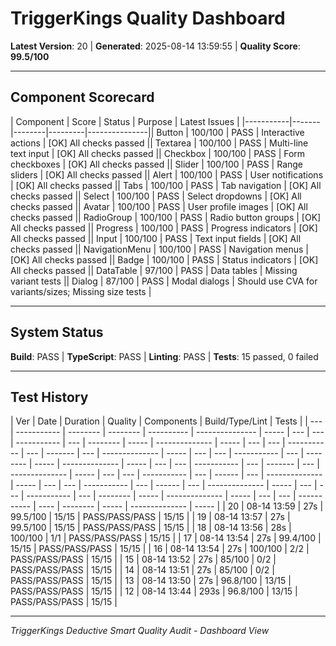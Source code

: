 ﻿# TriggerKings Quality Dashboard

**Latest Version**: 20 | **Generated**: 2025-08-14 13:59:55 | **Quality Score**: **99.5/100**

---

## Component Scorecard

| Component | Score | Status | Purpose | Latest Issues |
|-----------|-------|--------|---------|---------------|| Button | 100/100 | PASS | Interactive actions | [OK] All checks passed || Textarea | 100/100 | PASS | Multi-line text input | [OK] All checks passed || Checkbox | 100/100 | PASS | Form checkboxes | [OK] All checks passed || Slider | 100/100 | PASS | Range sliders | [OK] All checks passed || Alert | 100/100 | PASS | User notifications | [OK] All checks passed || Tabs | 100/100 | PASS | Tab navigation | [OK] All checks passed || Select | 100/100 | PASS | Select dropdowns | [OK] All checks passed || Avatar | 100/100 | PASS | User profile images | [OK] All checks passed || RadioGroup | 100/100 | PASS | Radio button groups | [OK] All checks passed || Progress | 100/100 | PASS | Progress indicators | [OK] All checks passed || Input | 100/100 | PASS | Text input fields | [OK] All checks passed || NavigationMenu | 100/100 | PASS | Navigation menus | [OK] All checks passed || Badge | 100/100 | PASS | Status indicators | [OK] All checks passed || DataTable | 97/100 | PASS | Data tables | Missing variant tests || Dialog | 87/100 | PASS | Modal dialogs | Should use CVA for variants/sizes; Missing size tests |

---

## System Status

**Build**: PASS | **TypeScript**: PASS | **Linting**: PASS | **Tests**: 15 passed, 0 failed

---

## Test History

| Ver | Date        | Duration | Quality  | Components | Build/Type/Lint | Tests |
| --- | ----------- | -------- | -------- | ---------- | --------------- | ----- | --- | --- | ----------- | --- | -------- | ----- | -------------- | ----- | --- | --- | ----------- | --- | ------- | --- | -------------- | ----- | --- | --- | ----------- | --- | -------- | ----- | -------------- | ----- | --- | --- | ----------- | --- | ------- | --- | -------------- | ----- | --- | --- | ----------- | --- | ------ | --- | -------------- | ----- | --- | --- | ----------- | --- | ------ | --- | -------------- | ----- | --- | --- | ----------- | --- | -------- | ----- | -------------- | ----- | --- | --- | ----------- | ---- | -------- | ----- | -------------- | ----- |
| 20  | 08-14 13:59 | 27s      | 99.5/100 | 15/15      | PASS/PASS/PASS  | 15/15 |     | 19  | 08-14 13:57 | 27s | 99.5/100 | 15/15 | PASS/PASS/PASS | 15/15 |     | 18  | 08-14 13:56 | 28s | 100/100 | 1/1 | PASS/PASS/PASS | 15/15 |     | 17  | 08-14 13:54 | 27s | 99.4/100 | 15/15 | PASS/PASS/PASS | 15/15 |     | 16  | 08-14 13:54 | 27s | 100/100 | 2/2 | PASS/PASS/PASS | 15/15 |     | 15  | 08-14 13:52 | 27s | 85/100 | 0/2 | PASS/PASS/PASS | 15/15 |     | 14  | 08-14 13:51 | 27s | 85/100 | 0/2 | PASS/PASS/PASS | 15/15 |     | 13  | 08-14 13:50 | 27s | 96.8/100 | 13/15 | PASS/PASS/PASS | 15/15 |     | 12  | 08-14 13:44 | 293s | 96.8/100 | 13/15 | PASS/PASS/PASS | 15/15 |

---

_TriggerKings Deductive Smart Quality Audit - Dashboard View_
